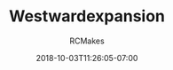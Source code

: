 ---
title: "Westwardexpansion"
date: 2018-10-03T11:26:05-07:00
draft: false

author: "RCMakes"

client: "RCMakes"

videoName: "Westward Expansion"

videoDescription: "At RCMakes, learn to show your creative side."

embedLink: "https://www.youtube.com/embed/ulvsGhsqc_g"
---